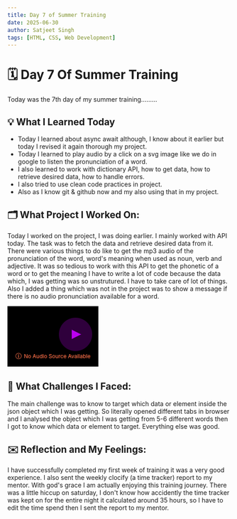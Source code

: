 ```yaml
---
title: Day 7 of Summer Training
date: 2025-06-30
author: Satjeet Singh
tags: [HTML, CSS, Web Development]
---
```


# 🗓️ Day 7 Of Summer Training

Today was the 7th day of my summer training.........


## 💡 What I Learned Today
- Today I learned about async await although, I know about it earlier but today I revised it again thorough my project.
- Today I learned to play audio by a click on a svg image like we do in google to listen the pronunciation of a word.
- I also learned to work with dictionary API, how to get data, how to retrieve desired data, how to handle errors.
- I also tried to use clean code practices in project.
- Also as I know git & github now and my also using that in my project.

## 🗂️ What Project I Worked On:
Today I worked on the project, I was doing earlier. I mainly worked with API today. The task was to fetch the data and retrieve desired data from it. There were various things to do like to get the mp3 audio of the pronunciation of the word, word's meaning when used as noun, verb and adjective. It was so tedious to work with this API to get the phonetic of a word or to get the meaning I have to write a lot of code because the data which, I was getting was so unstrutured. I have to take care of lot of things. Also I added a thing which was not in the project was to show a message if there is no audio pronunciation available for a word.

![feature](/assets/images/Screenshot%20from%202025-06-30%2020-44-43.png)

## 💪 What Challenges I Faced:
The main challenge was to know to target which data or element inside the json object which I was getting. So literally opened different tabs in browser and I analysed the object which I was getting from 5-6 different words then I got to know which data or element to target. Everything else was good.

## ✉️  Reflection and My Feelings:
I have successfully completed my first week of training it was a very good experience. I also sent the weekly clocify (a time tracker) report to my mentor. With god's grace I am actually enjoying this training journey. There was a little hiccup on saturday, I don't know how accidently the time tracker was kept on for the entire night it calculated around 35 hours, so I have to edit the time spend then I sent the report to my mentor. 

